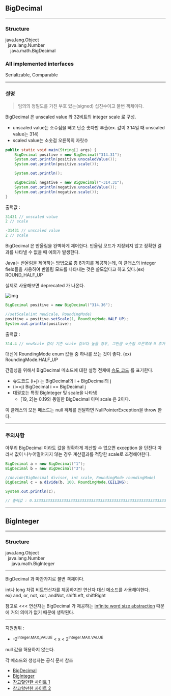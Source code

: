 ## BigDecimal

---

### Structure

java.lang.Object<br>
&nbsp;&nbsp;java.lang.Number<br>
&nbsp;&nbsp;&nbsp;&nbsp;java.math.BigDecimal

### All implemented interfaces

Serializable, Comparable<BigDecimal>

----

### 설명

>임의의 정밀도를 가진 부호 있는(signed) 십진수이고 불변 객체이다. <br>

BigDecimal 은 unscaled value 와 32비트의 integer scale 로 구성.
- unscaled value는 소수점을 빼고 단순 숫자만 추출(ex. 값이 3.14일 때 unscaled value는 314)
- scaled value는 소숫점 오른쪽의 자릿수

```java
public static void main(String[] args) {
    BigDecimal positive = new BigDecimal("314.31");
    System.out.println(positive.unscaledValue());
    System.out.println(positive.scale());

    System.out.println();

    BigDecimal negative = new BigDecimal("-314.31");
    System.out.println(negative.unscaledValue());
    System.out.println(negative.scale());
}
```

출력값 :
```java
31431 // unscaled value
2 // scale

-31431 // unscaled value
2 // scale
```

BigDecimal 은 반올림을 완벽하게 제어한다. 반올림 모드가 지정되지 않고 정확한 결과를 나타낼 수 없을 때
예외가 발생한다.

Java는 반올림을 제어하는 방법으로 총 8가지를 제공하는데, 이 클래스의 integer field들을 사용하여 반올림 모드를
나타내는 것은 쓸모없다고 하고 있다.(ex) ROUND_HALF_UP

실제로 사용해보면 deprecated 가 나온다.

![img](https://media.vlpt.us/images/dailyzett/post/b59bd525-e056-4cf1-917c-68c9bc1c422a/image.png)



```java
BigDecimal positive = new BigDecimal("314.36");

//setScale(int newScale, RoundingMode)
positive = positive.setScale(1, RoundingMode.HALF_UP);
System.out.println(positive);
```

출력값 :
```java
314.4 // newScale 값이 기존 scale 값보다 높을 경우, 그만큼 소숫점 오른쪽에 0 추가
```


대신에 RoundingMode enum 값들 중 하나를 쓰는 것이 좋다. (ex) RoundingMode.HALF_UP


간결성을 위해서 BigDecimal 메소드에 대한 설명 전체에 [슈도 코드](https://ko.wikipedia.org/wiki/%EC%9D%98%EC%82%AC%EC%BD%94%EB%93%9C)
를 표기한다.

- 슈도코드 (i+j) 는 BigDecimal의 i + BigDecimal의 j
- (i==j) BigDecimal i == BigDecimal j
- 대괄호는 특정 BigInteger 및 scale을 나타냄
    - [19, 2]는 0.19와 동일한 BigDecimal 이며 scale 은 2이다.


이 클래스의 모든 메소드는 null 객체를 전달하면 NullPointerException을 throw 한다.

---

### 주의사항

아무리 BigDecimal 이라도 값을 정확하게 계산할 수 없으면 exception 을 던진다
따라서 값이 나누어떨어지지 않는 경우 계산결과를 적당한 scale로 조정해야한다.

```java
BigDecimal a = new BigDecimal("1");
BigDecimal b = new BigDecimal("3");

//devide(BigDecimal divisor, int scale, RoundingMode roundingMode)
BigDecimal c = a.divide(b, 100, RoundingMode.CEILING);

System.out.println(c);

// 출력값 : 0.3333333333333333333333333333333333333333333333333333333333333333333333333333333333333333333333333334
```


---


## BigInteger

---

### Structure

java.lang.Object<br>
&nbsp;&nbsp;java.lang.Number<br>
&nbsp;&nbsp;&nbsp;&nbsp;&nbsp;java.math.BigInteger<br>

---

BigDecimal 과 마찬가지로 불변 객체이다.

int나 long 처럼 비트연산자를 제공하지만 연산자 대신 메소드를 사용해야한다.
<br> ex) and, or, not, xor, andNot, shiftLeft, shiftRight

참고로
&lt;&lt;&lt; 연산자는 BigDecimal 가 제공하는 [infinite word size abstraction](https://stackoverflow.com/questions/57195887/infinite-word-size-abstraction) 때문에 거의 의미가 없기 때문에 생략된다.



---
지원범위 :
- -2<sup>Integer.MAX_VALUE</sup> < x < 2<sup>Integer.MAX.VALUE</sup>


null 값을 허용하지 않는다.


각 메소드와 생성자는 공식 문서 참조
- [BigDecimal](https://docs.oracle.com/javase/8/docs/api/java/math/BigDecimal.html)
- [BigInteger](https://docs.oracle.com/javase/8/docs/api/java/math/BigInteger.html)
- [참고할만한 사이트 1](https://www.baeldung.com/java-bigdecimal-biginteger)
- [참고할만한 사이트 2](https://www.geeksforgeeks.org/bigdecimal-class-java/)